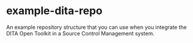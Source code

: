 # example-dita-repo
An example repository structure that you can use when you integrate the DITA Open Toolkit in a Source Control Management system.
